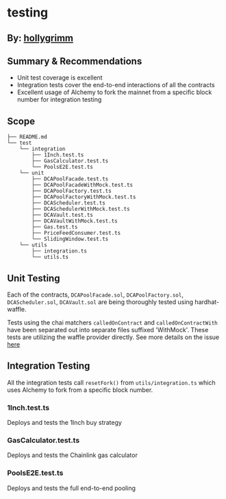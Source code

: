 # testing
## By: [hollygrimm](https://github.com/hollygrimm)

## Summary & Recommendations
* Unit test coverage is excellent
* Integration tests cover the end-to-end interactions of all the contracts
* Excellent usage of Alchemy to fork the mainnet from a specific block number for integration testing

## Scope
```
├── README.md
└── test
    └── integration
        ├── 1Inch.test.ts
        ├── GasCalculator.test.ts
        └── PoolsE2E.test.ts        
    └── unit
        ├── DCAPoolFacade.test.ts
        ├── DCAPoolFacadeWithMock.test.ts
        ├── DCAPoolFactory.test.ts
        ├── DCAPoolFactoryWithMock.test.ts
        ├── DCAScheduler.test.ts
        ├── DCASchedulerWithMock.test.ts
        ├── DCAVault.test.ts
        ├── DCAVaultWithMock.test.ts
        ├── Gas.test.ts
        ├── PriceFeedConsumer.test.ts
        └── SlidingWindow.test.ts
    └── utils
        ├── integration.ts
        └── utils.ts
```

## Unit Testing
Each of the contracts, `DCAPoolFacade.sol`, `DCAPoolFactory.sol`, `DCAScheduler.sol`, `DCAVault.sol` are being thoroughly tested using hardhat-waffle.

Tests using the chai matchers `calledOnContract` and `calledOnContractWith` have been separated out into separate files suffixed 'WithMock'. These tests are utilizing the waffle provider directly. See more details on the issue [here](https://github.com/nomiclabs/hardhat/issues/638)

## Integration Testing
All the integration tests call `resetFork()` from `utils/integration.ts` which uses Alchemy to fork from a specific block number.

### 1Inch.test.ts
Deploys and tests the 1Inch buy strategy

### GasCalculator.test.ts
Deploys and tests the Chainlink gas calculator

### PoolsE2E.test.ts
Deploys and tests the full end-to-end pooling
